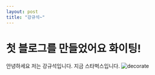 ```yaml
---
layout: post
title: "강규석~"
---
```


# 첫 블로그를 만들었어요 화이팅!
안녕하세요 저는 강규석입니다.
지금 스타벅스입니다.
![decorate](https://user-images.githubusercontent.com/90165033/145770204-e35bff8e-27f8-46bf-8286-53b0bc471a2b.png)
